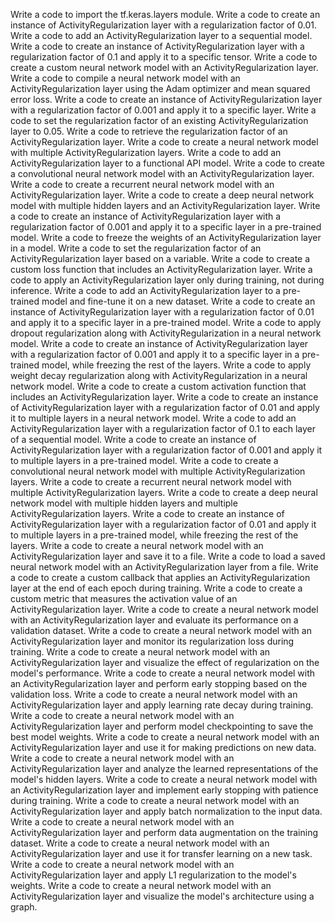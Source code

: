 Write a code to import the tf.keras.layers module.
Write a code to create an instance of ActivityRegularization layer with a regularization factor of 0.01.
Write a code to add an ActivityRegularization layer to a sequential model.
Write a code to create an instance of ActivityRegularization layer with a regularization factor of 0.1 and apply it to a specific tensor.
Write a code to create a custom neural network model with an ActivityRegularization layer.
Write a code to compile a neural network model with an ActivityRegularization layer using the Adam optimizer and mean squared error loss.
Write a code to create an instance of ActivityRegularization layer with a regularization factor of 0.001 and apply it to a specific layer.
Write a code to set the regularization factor of an existing ActivityRegularization layer to 0.05.
Write a code to retrieve the regularization factor of an ActivityRegularization layer.
Write a code to create a neural network model with multiple ActivityRegularization layers.
Write a code to add an ActivityRegularization layer to a functional API model.
Write a code to create a convolutional neural network model with an ActivityRegularization layer.
Write a code to create a recurrent neural network model with an ActivityRegularization layer.
Write a code to create a deep neural network model with multiple hidden layers and an ActivityRegularization layer.
Write a code to create an instance of ActivityRegularization layer with a regularization factor of 0.001 and apply it to a specific layer in a pre-trained model.
Write a code to freeze the weights of an ActivityRegularization layer in a model.
Write a code to set the regularization factor of an ActivityRegularization layer based on a variable.
Write a code to create a custom loss function that includes an ActivityRegularization layer.
Write a code to apply an ActivityRegularization layer only during training, not during inference.
Write a code to add an ActivityRegularization layer to a pre-trained model and fine-tune it on a new dataset.
Write a code to create an instance of ActivityRegularization layer with a regularization factor of 0.01 and apply it to a specific layer in a pre-trained model.
Write a code to apply dropout regularization along with ActivityRegularization in a neural network model.
Write a code to create an instance of ActivityRegularization layer with a regularization factor of 0.001 and apply it to a specific layer in a pre-trained model, while freezing the rest of the layers.
Write a code to apply weight decay regularization along with ActivityRegularization in a neural network model.
Write a code to create a custom activation function that includes an ActivityRegularization layer.
Write a code to create an instance of ActivityRegularization layer with a regularization factor of 0.01 and apply it to multiple layers in a neural network model.
Write a code to add an ActivityRegularization layer with a regularization factor of 0.1 to each layer of a sequential model.
Write a code to create an instance of ActivityRegularization layer with a regularization factor of 0.001 and apply it to multiple layers in a pre-trained model.
Write a code to create a convolutional neural network model with multiple ActivityRegularization layers.
Write a code to create a recurrent neural network model with multiple ActivityRegularization layers.
Write a code to create a deep neural network model with multiple hidden layers and multiple ActivityRegularization layers.
Write a code to create an instance of ActivityRegularization layer with a regularization factor of 0.01 and apply it to multiple layers in a pre-trained model, while freezing the rest of the layers.
Write a code to create a neural network model with an ActivityRegularization layer and save it to a file.
Write a code to load a saved neural network model with an ActivityRegularization layer from a file.
Write a code to create a custom callback that applies an ActivityRegularization layer at the end of each epoch during training.
Write a code to create a custom metric that measures the activation value of an ActivityRegularization layer.
Write a code to create a neural network model with an ActivityRegularization layer and evaluate its performance on a validation dataset.
Write a code to create a neural network model with an ActivityRegularization layer and monitor its regularization loss during training.
Write a code to create a neural network model with an ActivityRegularization layer and visualize the effect of regularization on the model's performance.
Write a code to create a neural network model with an ActivityRegularization layer and perform early stopping based on the validation loss.
Write a code to create a neural network model with an ActivityRegularization layer and apply learning rate decay during training.
Write a code to create a neural network model with an ActivityRegularization layer and perform model checkpointing to save the best model weights.
Write a code to create a neural network model with an ActivityRegularization layer and use it for making predictions on new data.
Write a code to create a neural network model with an ActivityRegularization layer and analyze the learned representations of the model's hidden layers.
Write a code to create a neural network model with an ActivityRegularization layer and implement early stopping with patience during training.
Write a code to create a neural network model with an ActivityRegularization layer and apply batch normalization to the input data.
Write a code to create a neural network model with an ActivityRegularization layer and perform data augmentation on the training dataset.
Write a code to create a neural network model with an ActivityRegularization layer and use it for transfer learning on a new task.
Write a code to create a neural network model with an ActivityRegularization layer and apply L1 regularization to the model's weights.
Write a code to create a neural network model with an ActivityRegularization layer and visualize the model's architecture using a graph.